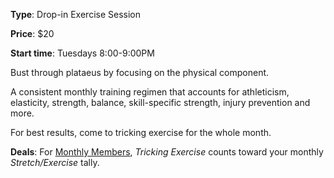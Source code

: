 **Type**: Drop-in Exercise Session

**Price**: $20

**Start time**: Tuesdays 8:00-9:00PM

Bust through plataeus by focusing on the physical component.

A consistent monthly training regimen that accounts for athleticism, elasticity, strength, balance, skill-specific strength, injury prevention and more. 

For best results, come to tricking exercise for the whole month.

**Deals**: For [Monthly Members](https://wwww.seattletricking.com/memberships), *Tricking Exercise* counts toward your monthly *Stretch/Exercise* tally. 